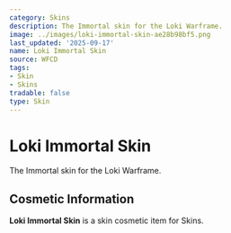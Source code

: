 ```yaml
---
category: Skins
description: The Immortal skin for the Loki Warframe.
image: ../images/loki-immortal-skin-ae28b98bf5.png
last_updated: '2025-09-17'
name: Loki Immortal Skin
source: WFCD
tags:
- Skin
- Skins
tradable: false
type: Skin
---
```


# Loki Immortal Skin

The Immortal skin for the Loki Warframe.

## Cosmetic Information

**Loki Immortal Skin** is a skin cosmetic item for Skins.

